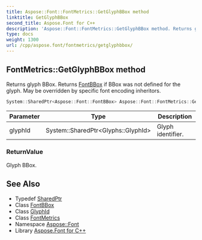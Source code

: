 ```yaml
---
title: Aspose::Font::FontMetrics::GetGlyphBBox method
linktitle: GetGlyphBBox
second_title: Aspose.Font for C++
description: 'Aspose::Font::FontMetrics::GetGlyphBBox method. Returns glyph BBox. Returns FontBBox if BBox was not defined for the glyph. May be overridden by specific font encoding inheritors in C++.'
type: docs
weight: 1300
url: /cpp/aspose.font/fontmetrics/getglyphbbox/
---
```

## FontMetrics::GetGlyphBBox method


Returns glyph BBox. Returns [FontBBox](../../fontbbox/) if BBox was not defined for the glyph. May be overridden by specific font encoding inheritors.

```cpp
System::SharedPtr<Aspose::Font::FontBBox> Aspose::Font::FontMetrics::GetGlyphBBox(System::SharedPtr<Glyphs::GlyphId> glyphId) override
```


| Parameter | Type | Description |
| --- | --- | --- |
| glyphId | System::SharedPtr\<Glyphs::GlyphId\> | Glyph identifier. |

### ReturnValue

Glyph BBox.

## See Also

* Typedef [SharedPtr](../../../system/sharedptr/)
* Class [FontBBox](../../fontbbox/)
* Class [GlyphId](../../../aspose.font.glyphs/glyphid/)
* Class [FontMetrics](../)
* Namespace [Aspose::Font](../../)
* Library [Aspose.Font for C++](../../../)
